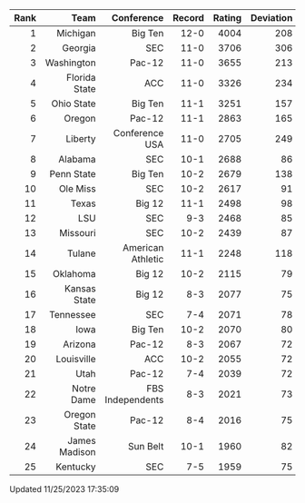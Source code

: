 | Rank  | Team                 | Conference           | Record   | Rating | Deviation |
| ---:  | ---:                 | ---:                 | ---:     | ---:   | ---:      |
| 1     | Michigan             | Big Ten              | 12-0     | 4004   | 208       |
| 2     | Georgia              | SEC                  | 11-0     | 3706   | 306       |
| 3     | Washington           | Pac-12               | 11-0     | 3655   | 213       |
| 4     | Florida State        | ACC                  | 11-0     | 3326   | 234       |
| 5     | Ohio State           | Big Ten              | 11-1     | 3251   | 157       |
| 6     | Oregon               | Pac-12               | 11-1     | 2863   | 165       |
| 7     | Liberty              | Conference USA       | 11-0     | 2705   | 249       |
| 8     | Alabama              | SEC                  | 10-1     | 2688   | 86        |
| 9     | Penn State           | Big Ten              | 10-2     | 2679   | 138       |
| 10    | Ole Miss             | SEC                  | 10-2     | 2617   | 91        |
| 11    | Texas                | Big 12               | 11-1     | 2498   | 98        |
| 12    | LSU                  | SEC                  | 9-3      | 2468   | 85        |
| 13    | Missouri             | SEC                  | 10-2     | 2439   | 87        |
| 14    | Tulane               | American Athletic    | 11-1     | 2248   | 118       |
| 15    | Oklahoma             | Big 12               | 10-2     | 2115   | 79        |
| 16    | Kansas State         | Big 12               | 8-3      | 2077   | 75        |
| 17    | Tennessee            | SEC                  | 7-4      | 2071   | 78        |
| 18    | Iowa                 | Big Ten              | 10-2     | 2070   | 80        |
| 19    | Arizona              | Pac-12               | 8-3      | 2067   | 72        |
| 20    | Louisville           | ACC                  | 10-2     | 2055   | 72        |
| 21    | Utah                 | Pac-12               | 7-4      | 2039   | 72        |
| 22    | Notre Dame           | FBS Independents     | 8-3      | 2021   | 73        |
| 23    | Oregon State         | Pac-12               | 8-4      | 2016   | 75        |
| 24    | James Madison        | Sun Belt             | 10-1     | 1960   | 82        |
| 25    | Kentucky             | SEC                  | 7-5      | 1959   | 75        |

Updated 11/25/2023 17:35:09
